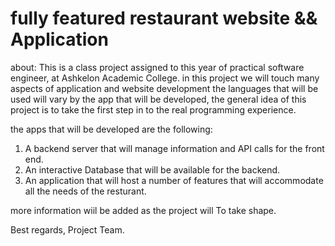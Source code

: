 # fully featured restaurant website && Application 

about: This is a class project assigned to this year of practical software engineer, at Ashkelon Academic College.
in this project we will touch many aspects of application and website development the languages that will be used will vary by the app that will be developed, the general idea of this project is to take the first step in to the real programming experience.

the apps that will be developed are the following:
1) A backend server that will manage information and API calls for the front end.
2) An interactive Database that will be available for the backend.
3) An application that will host a number of features that will accommodate all the needs of the resturant.

more information wiil be added as the project will To take shape.

Best regards,
Project Team.
